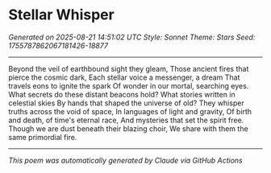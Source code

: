 # Stellar Whisper

*Generated on 2025-08-21 14:51:02 UTC*
*Style: Sonnet*
*Theme: Stars*
*Seed: 1755787862067181426-18877*

---

Beyond the veil of earthbound sight they gleam,
Those ancient fires that pierce the cosmic dark,
Each stellar voice a messenger, a dream
That travels eons to ignite the spark
Of wonder in our mortal, searching eyes.
What secrets do these distant beacons hold?
What stories written in celestial skies
By hands that shaped the universe of old?
They whisper truths across the void of space,
In languages of light and gravity,
Of birth and death, of time's eternal race,
And mysteries that set the spirit free.
Though we are dust beneath their blazing choir,
We share with them the same primordial fire.

---

*This poem was automatically generated by Claude via GitHub Actions*